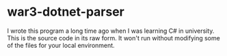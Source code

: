 war3-dotnet-parser
==================

I wrote this program a long time ago when I was learning C# in university.
This is the source code in its raw form.
It won't run without modifying some of the files for your local environment.